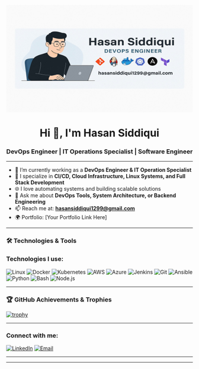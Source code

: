 <img src="https://raw.githubusercontent.com/hasansiddiqui1299/hasansiddiqui1299/69b4ae391c0714634f62d60a4e1c25665354bccc/IMG-20250913-WA0005.jpg" width="900px" height="290px" alt="Banner" style="display:block; margin:auto;" />




<h1 align="center">Hi 👋, I'm Hasan Siddiqui</h1>
<h3 align="center">DevOps Engineer | IT Operations Specialist | Software Engineer</h3>

---

- 🔭 I’m currently working as a **DevOps Engineer & IT Operation Specialist**
- 🧠 I specialize in **CI/CD, Cloud Infrastructure, Linux Systems, and Full Stack Development**
- 🌐 I love automating systems and building scalable solutions
- 💬 Ask me about **DevOps Tools, System Architecture, or Backend Engineering**
- 📫 Reach me at: **hasansiddiqui1299@gmail.com**
- 🌍 Portfolio: [Your Portfolio Link Here]

---

### 🛠️ Technologies & Tools

### Technologies I use:

![Linux](https://cdn-icons-png.flaticon.com/32/25/25231.png) ![Docker](https://cdn-icons-png.flaticon.com/32/919/919853.png) ![Kubernetes](https://cdn-icons-png.flaticon.com/32/919/919825.png) ![AWS](https://cdn-icons-png.flaticon.com/32/919/919637.png) ![Azure](https://cdn-icons-png.flaticon.com/32/919/919836.png) ![Jenkins](https://cdn-icons-png.flaticon.com/32/919/919832.png) ![Git](https://cdn-icons-png.flaticon.com/32/2111/2111288.png) ![Ansible](https://cdn-icons-png.flaticon.com/32/919/919830.png) ![Python](https://cdn-icons-png.flaticon.com/32/919/919852.png) ![Bash](https://cdn-icons-png.flaticon.com/32/919/919841.png) ![Node.js](https://cdn-icons-png.flaticon.com/32/919/919825.png)


---


### 🏆 GitHub Achievements & Trophies



[![trophy](https://github-profile-trophy.vercel.app/?username=HasanSiddiqui&rank=-C,-B&theme=onedark&column=7&no-bg=true)](https://github.com/ryo-ma/github-profile-trophy)

---

### Connect with me:

[![LinkedIn](https://cdn-icons-png.flaticon.com/32/174/174857.png)](https://www.linkedin.com/in/hasan-siddiqui-3b1193220)  [![Email](https://cdn-icons-png.flaticon.com/32/732/732200.png)](mailto:hasansiddiqui1299@gmail.com)



----



---
